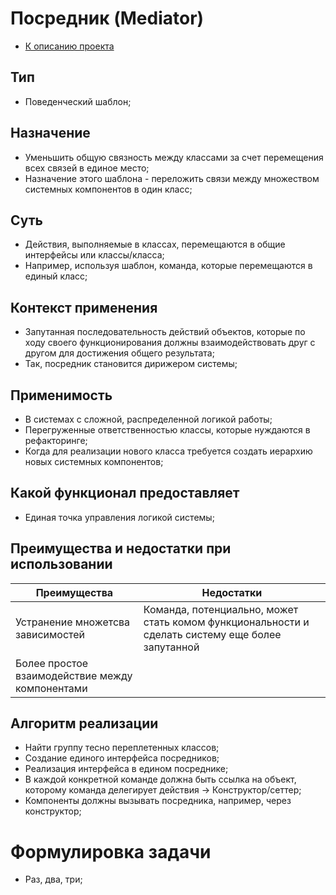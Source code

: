 # Посредник (Mediator)
* [К описанию проекта](https://github.com/engine-it-in/java-design-patterns)
## Тип
* Поведенческий шаблон;
## Назначение
* Уменьшить общую связность между классами 
за счет перемещения всех связей в единое место;
* Назначение этого шаблона - переложить связи между множеством 
системных компонентов в один класс;
## Суть
* Действия, выполняемые в классах, перемещаются в общие интерфейсы или классы/класса;
* Например, используя шаблон, команда, которые перемещаются в единый класс;
## Контекст применения
* Запутанная последовательность действий объектов, 
которые по ходу своего функционирования должны взаимодействовать друг с другом для достижения общего результата;
* Так, посредник становится дирижером системы;
## Применимость
* В системах с сложной, распределенной логикой работы;
* Перегруженные ответственностью классы, которые нуждаются в рефакторинге;
* Когда для реализации нового класса требуется создать иерархию новых системных компонентов;
## Какой функционал предоставляет
* Единая точка управления логикой системы;
## Преимущества и недостатки при использовании
| Преимущества                                    | Недостатки                                                           |
|-------------------------------------------------|----------------------------------------------------------------------|
| Устранение множетсва зависимостей               | Команда, потенциально, может стать комом функциональности и сделать систему еще более запутанной |
| Более простое взаимодействие между компонентами |                                                                      |
## Алгоритм реализации
* Найти группу тесно переплетенных классов;
* Создание единого интерфейса посредников;
* Реализация интерфейса в едином посреднике;
* В каждой конкретной команде должна быть ссылка на объект,
  которому команда делегирует действия -> Конструктор/сеттер;
* Компоненты должны вызывать посредника, например, через конструктор;
# Формулировка задачи
* Раз, два, три;